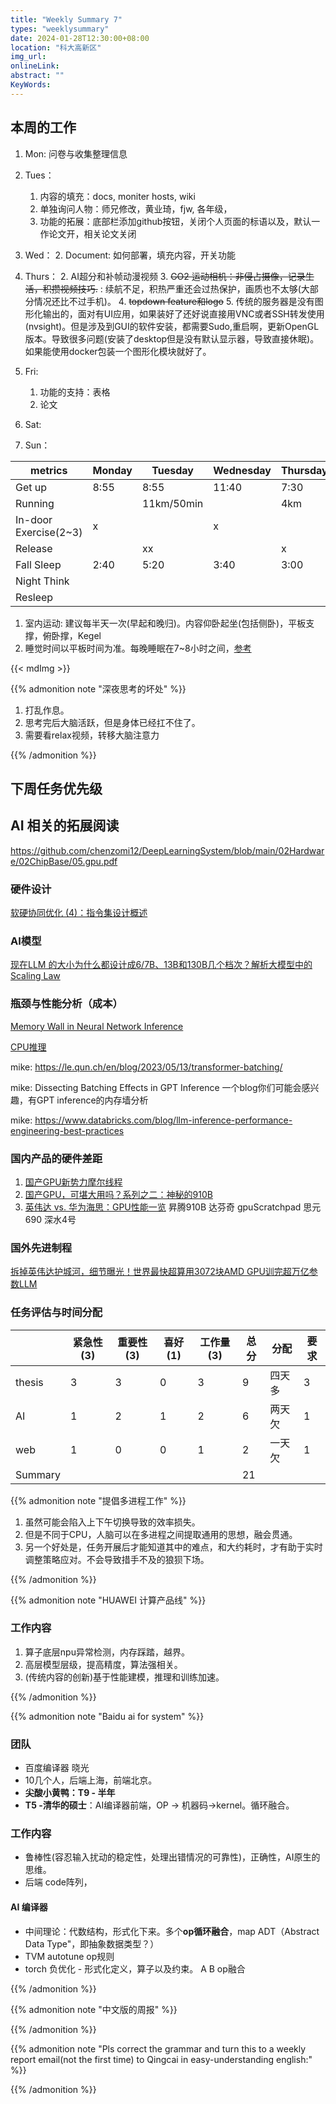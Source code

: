 ```yaml
---
title: "Weekly Summary 7"
types: "weeklysummary"
date: 2024-01-28T12:30:00+08:00
location: "科大高新区"
img_url: 
onlineLink: 
abstract: ""
KeyWords:
---
```




## 本周的工作

1. Mon: 问卷与收集整理信息
2. Tues：
    1. 内容的填充：docs, moniter hosts, wiki
    2. 单独询问人物：师兄修改，黄业琦，fjw, 各年级，
    3. 功能的拓展：底部栏添加github按钮，关闭个人页面的标语以及，默认一作论文开，相关论文关闭
3. Wed：
    2. Document: 如何部署，填充内容，开关功能
4. Thurs： 
    2. AI超分和补帧动漫视频
    3. ~~GO2 运动相机：非侵占摄像，记录生活，积攒视频技巧.~~ : 续航不足，积热严重还会过热保护，画质也不太够(大部分情况还比不过手机)。
    4. ~~topdown feature和logo~~
    5. 传统的服务器是没有图形化输出的，面对有UI应用，如果装好了还好说直接用VNC或者SSH转发使用(nvsight)。但是涉及到GUI的软件安装，都需要Sudo,重启啊，更新OpenGL版本。导致很多问题(安装了desktop但是没有默认显示器，导致直接休眠)。如果能使用docker包装一个图形化模块就好了。
5. Fri: 
    1. 功能的支持：表格
    1. 论文

6. Sat: 

7. Sun：

| metrics               | Monday | Tuesday    | Wednesday | Thursday | Friday | Saturday | Sunday |
|-----------------------|--------|------------|-----------|----------|--------|----------|--------|
| Get up                | 8:55   | 8:55       | 11:40     | 7:30     | 8:50   |          |        |
| Running               |        | 11km/50min |           | 4km      |        |          |        |
| In-door Exercise(2~3) | x      |            | x         |          |        |          |        |
| Release               |        | xx         |           | x        |        |          |        |
| Fall Sleep            | 2:40   | 5:20       | 3:40      | 3:00     |        |          |        |
| Night Think           |        |            |           |          |        |          |        |
| Resleep               |        |            |           |          |        |          |        |

1. 室内运动: 建议每半天一次(早起和晚归)。内容仰卧起坐(包括侧卧)，平板支撑，俯卧撑，Kegel
2. 睡觉时间以平板时间为准。每晚睡眠在7~8小时之间，[参考](https://mp.weixin.qq.com/s/00AkJ1ZiILIRGZQMHwvpgA)

{{< mdImg >}}

{{% admonition note "深夜思考的坏处" %}}

1. 打乱作息。
2. 思考完后大脑活跃，但是身体已经扛不住了。
3. 需要看relax视频，转移大脑注意力

{{% /admonition %}}

## 下周任务优先级



## AI 相关的拓展阅读

<!-- []() -->

https://github.com/chenzomi12/DeepLearningSystem/blob/main/02Hardware/02ChipBase/05.gpu.pdf

### 硬件设计

[软硬协同优化 (4)：指令集设计概述](https://mp.weixin.qq.com/s/aTsfKlih9pv-l-Q-iqKLcw)

### AI模型

[现在LLM 的大小为什么都设计成6/7B、13B和130B几个档次？解析大模型中的Scaling Law](https://mp.weixin.qq.com/s/-JwiRvYAo61RG6iHHhwmVg)

### 瓶颈与性能分析（成本）

[Memory Wall in Neural Network Inference](https://blog.csdn.net/qq_49588762/article/details/135528513)

[CPU推理](https://mp.weixin.qq.com/s/vb1U_tQ79rsNjUwuTUoD9Q)

mike:
https://le.qun.ch/en/blog/2023/05/13/transformer-batching/

mike:
Dissecting Batching Effects in GPT Inference 一个blog你们可能会感兴趣，有GPT inference的内存墙分析

mike:
https://www.databricks.com/blog/llm-inference-performance-engineering-best-practices


### 国内产品的硬件差距 

1. [国产GPU新势力摩尔线程](https://mp.weixin.qq.com/s/u-hwp7kBTW7fOgDlNNKkRQ)
2. [国产GPU，可堪大用吗？系列之二：神秘的910B](https://mp.weixin.qq.com/s/olWs3I5kHSNPQhSe-SjKcw)
2. [英伟达 vs. 华为海思：GPU性能一览](https://mp.weixin.qq.com/s/d8rdGy8NNbxyqNVU8y11WQ)
昇腾910B 达芬奇 gpuScratchpad
思元690
深水4号


### 国外先进制程

[拆掉英伟达护城河，细节曝光！世界最快超算用3072块AMD GPU训完超万亿参数LLM](https://mp.weixin.qq.com/s/QPAxuBmrr1O6H0LjwiMMxA)


### 任务评估与时间分配


|         | 紧急性(3) | 重要性(3) | 喜好(1) | 工作量(3) | 总分 | 分配   | 要求 |
|---------|-----------|-----------|---------|-----------|------|--------|------|
| thesis  | 3         | 3         | 0       | 3         | 9    | 四天多 | 3    |
| AI      | 1         | 2         | 1       | 2         | 6    | 两天欠 | 1    |
| web     | 1         | 0         | 0       | 1         | 2    | 一天欠 | 1    |
| Summary |           |           |         |           | 21   |        |      |


{{% admonition note "提倡多进程工作" %}}

1. 虽然可能会陷入上下午切换导致的效率损失。
2. 但是不同于CPU，人脑可以在多进程之间提取通用的思想，融会贯通。
3. 另一个好处是，任务开展后才能知道其中的难点，和大约耗时，才有助于实时调整策略应对。不会导致措手不及的狼狈下场。

{{% /admonition %}}


{{% admonition note "HUAWEI 计算产品线" %}}

### 工作内容

1. 算子底层npu异常检测，内存踩踏，越界。
2. 高层模型层级，提高精度，算法强相关。
3. (传统内容的创新)基于性能建模，推理和训练加速。

{{% /admonition %}}

{{% admonition note "Baidu ai for system" %}}

### 团队

- 百度编译器 晓光
- 10几个人，后端上海，前端北京。
- **尖酸小黄鸭：T9 - 半年**
- **T5 -清华的硕士**：AI编译器前端，OP → 机器码→kernel。循环融合。

### 工作内容

- 鲁棒性(容忍输入扰动的稳定性，处理出错情况的可靠性)，正确性，AI原生的思维。
- 后端 code阵列，

#### AI 编译器

- 中间理论：代数结构，形式化下来。多个**op循环融合**，map ADT（Abstract Data Type"，即抽象数据类型？）
- TVM autotune op规则
- torch 负优化 - 形式化定义，算子以及约束。 A B op融合

{{% /admonition %}}


{{% admonition note "中文版的周报" %}}

{{% /admonition %}}

{{% admonition note "Pls correct the grammar and turn this to a weekly report email(not the first time) to Qingcai in easy-understanding english:" %}}


{{% /admonition %}}